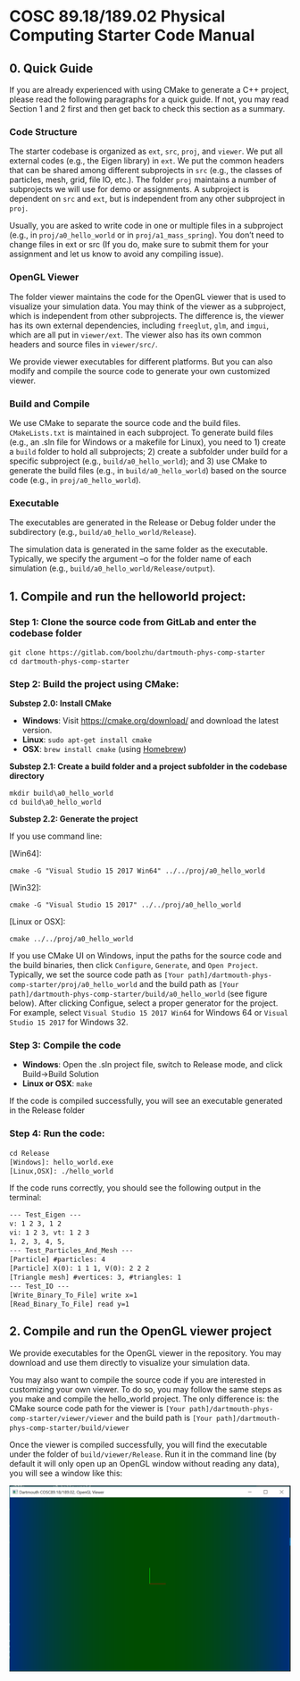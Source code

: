 # COSC 89.18/189.02 Physical Computing Starter Code Manual

## 0. Quick Guide

If you are already experienced with using CMake to generate a C++ project, please read the following paragraphs for a quick guide. If not, you may read Section 1 and 2 first and then get back to check this section as a summary.

### Code Structure

The starter codebase is organized as `ext`, `src`, `proj`, and `viewer`. We put all external codes (e.g., the Eigen library) in `ext`. We put the common headers that can be shared among different subprojects in `src` (e.g., the classes of particles, mesh, grid, file IO, etc.). The folder `proj` maintains a number of subprojects we will use for demo or assignments. A subproject is dependent on `src` and `ext`, but is independent from any other subproject in `proj`.

Usually, you are asked to write code in one or multiple files in a subproject (e.g., in `proj/a0_hello_world` or in `proj/a1_mass_spring`). You don’t need to change files in ext or src (If you do, make sure to submit them for your assignment and let us know to avoid any compiling issue).

### OpenGL Viewer

The folder viewer maintains the code for the OpenGL viewer that is used to visualize your simulation data. You may think of the viewer as a subproject, which is independent from other subprojects. The difference is, the viewer has its own external dependencies, including `freeglut`, `glm`, and `imgui`, which are all put in `viewer/ext`. The viewer also has its own common headers and source files in `viewer/src/`.

We provide viewer executables for different platforms. But you can also modify and compile the source code to generate your own customized viewer.

### Build and Compile

We use CMake to separate the source code and the build files. `CMakeLists.txt` is maintained in each subproject. To generate build files (e.g., an .sln file for Windows or a makefile for Linux), you need to 1) create a `build` folder to hold all subprojects; 2) create a subfolder under build for a specific subproject (e.g., `build/a0_hello_world`); and 3) use CMake to generate the build files (e.g., in `build/a0_hello_world`) based on the source code (e.g., in `proj/a0_hello_world`).

### Executable

The executables are generated in the Release or Debug folder under the subdirectory (e.g., `build/a0_hello_world/Release`).

The simulation data is generated in the same folder as the executable. Typically, we specify the argument –o for the folder name of each simulation (e.g., `build/a0_hello_world/Release/output`).

## 1. Compile and run the helloworld project:

### Step 1: Clone the source code from GitLab and enter the codebase folder

    git clone https://gitlab.com/boolzhu/dartmouth-phys-comp-starter
    cd dartmouth-phys-comp-starter

### Step 2: Build the project using CMake:

**Substep 2.0: Install CMake**

- **Windows**: Visit https://cmake.org/download/ and download the latest version.
- **Linux**: `sudo apt-get install cmake`
- **OSX**: `brew install cmake` (using [Homebrew](https://brew.sh/))

**Substep 2.1: Create a build folder and a project subfolder in the codebase directory**

    mkdir build\a0_hello_world
    cd build\a0_hello_world


**Substep 2.2: Generate the project**

If you use command line: 

[Win64]:

    cmake -G "Visual Studio 15 2017 Win64" ../../proj/a0_hello_world

[Win32]:

    cmake -G "Visual Studio 15 2017" ../../proj/a0_hello_world

[Linux or OSX]:

    cmake ../../proj/a0_hello_world

If you use CMake UI on Windows, input the paths for the source code and the build binaries, then click `Configure`, `Generate`, and `Open Project`. Typically, we set the source code path as `[Your path]/dartmouth-phys-comp-starter/proj/a0_hello_world` and the build path as `[Your path]/dartmouth-phys-comp-starter/build/a0_hello_world` (see figure below). After clicking Configue, select a proper generator for the project. For example, select `Visual Studio 15 2017 Win64` for Windows 64 or `Visual Studio 15 2017` for Windows 32.

### Step 3: Compile the code

- **Windows**: Open the .sln project file, switch to Release mode, and click Build->Build Solution
- **Linux or OSX**: `make`

If the code is compiled successfully, you will see an executable generated in the Release folder

### Step 4: Run the code:

    cd Release
    [Windows]: hello_world.exe
    [Linux,OSX]: ./hello_world

If the code runs correctly, you should see the following output in the terminal: 

    --- Test_Eigen ---
    v: 1 2 3, 1 2
    vi: 1 2 3, vt: 1 2 3
    1, 2, 3, 4, 5,
    --- Test_Particles_And_Mesh ---
    [Particle] #particles: 4
    [Particle] X(0): 1 1 1, V(0): 2 2 2
    [Triangle mesh] #vertices: 3, #triangles: 1
    --- Test_IO ---
    [Write_Binary_To_File] write x=1
    [Read_Binary_To_File] read y=1

## 2. Compile and run the OpenGL viewer project

We provide executables for the OpenGL viewer in the repository. You may download and use them directly to visualize your simulation data.

You may also want to compile the source code if you are interested in customizing your own viewer. To do so, you may follow the same steps as you make and compile the hello_world project. The only difference is: the CMake source code path for the viewer is `[Your path]/dartmouth-phys-comp-starter/viewer/viewer` and the build path is `[Your path]/dartmouth-phys-comp-starter/build/viewer`

Once the viewer is compiled successfully, you will find the executable under the folder of `build/viewer/Release`. Run it in the command line (by default it will only open up an OpenGL window without reading any data), you will see a window like this:

![OpenGL Viewer](doc/img/default_viewer.png)